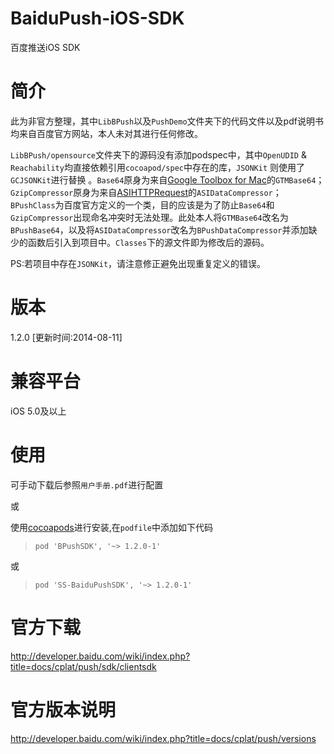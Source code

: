 # BaiduPush-iOS-SDK
百度推送iOS SDK

# 简介
此为非官方整理，其中`LibBPush`以及`PushDemo`文件夹下的代码文件以及pdf说明书均来自百度官方网站，本人未对其进行任何修改。

`LibBPush/opensource`文件夹下的源码没有添加podspec中，其中`OpenUDID` & `Reachability`均直接依赖引用`cocoapod/spec`中存在的库，`JSONKit` 则使用了`GCJSONKit`进行替换 。`Base64`原身为来自[Google Toolbox for Mac](https://code.google.com/p/google-toolbox-for-mac/source/browse/trunk/Foundation/?r=390)的`GTMBase64`；`GzipCompressor`原身为来自[ASIHTTPRequest](https://github.com/pokeb/asi-http-request/tree/master/Classes)的`ASIDataCompressor`；`BPushClass`为百度官方定义的一个类，目的应该是为了防止`Base64`和`GzipCompressor`出现命名冲突时无法处理。此处本人将`GTMBase64`改名为`BPushBase64`，以及将`ASIDataCompressor`改名为`BPushDataCompressor`并添加缺少的函数后引入到项目中。`Classes`下的源文件即为修改后的源码。

PS:若项目中存在`JSONKit`，请注意修正避免出现重复定义的错误。

# 版本
1.2.0 [更新时间:2014-08-11]

# 兼容平台
iOS 5.0及以上

# 使用
可手动下载后参照`用户手册.pdf`进行配置

或

使用[cocoapods](http://cocoapods.org/)进行安装,在`podfile`中添加如下代码

> `pod 'BPushSDK', '~> 1.2.0-1'`

或

> `pod 'SS-BaiduPushSDK', '~> 1.2.0-1'`

# 官方下载
http://developer.baidu.com/wiki/index.php?title=docs/cplat/push/sdk/clientsdk

# 官方版本说明
http://developer.baidu.com/wiki/index.php?title=docs/cplat/push/versions

